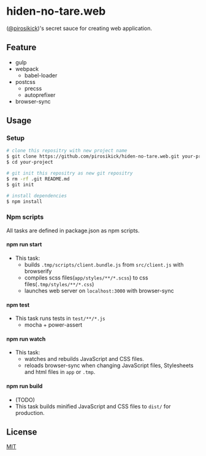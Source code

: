 # hiden-no-tare.web

([@pirosikick](https://github.com/pirosikick/))'s secret sauce for creating web application.

## Feature

- gulp
- webpack
  - babel-loader
- postcss
  - precss
  - autoprefixer
- browser-sync

## Usage

### Setup

```sh
# clone this repositry with new project name
$ git clone https://github.com/pirosikick/hiden-no-tare.web.git your-project
$ cd your-project

# git init this repositry as new git repositry
$ rm -rf .git README.md
$ git init

# install dependencies
$ npm install
```

### Npm scripts

All tasks are defined in package.json as npm scripts.

#### npm run start

- This task:
  - builds `.tmp/scripts/client.bundle.js` from `src/client.js` with browserify
  - compiles scss files(`app/styles/**/*.scss`) to css files(`.tmp/styles/**/*.css`)
  - launches web server on `localhost:3000` with browser-sync

#### npm test

- This task runs tests in `test/**/*.js`
  - mocha + power-assert

#### npm run watch

- This task:
  - watches and rebuilds JavaScript and CSS files.
  - reloads browser-sync when changing JavaScript files, Stylesheets and html files in `app` or `.tmp`.

#### npm run build

- (TODO)
- This task builds minified JavaScript and CSS files to `dist/` for production.

## License

[MIT](http://pirosikick.mit-license.org/)
